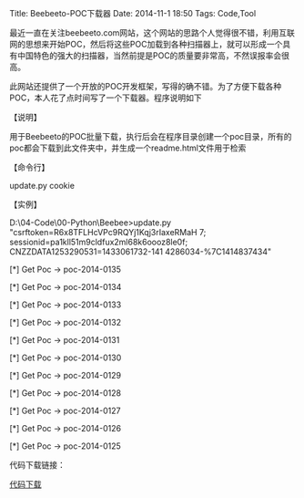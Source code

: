 Title: Beebeeto-POC下载器
Date: 2014-11-1 18:50
Tags: Code,Tool

最近一直在关注beebeeto.com网站，这个网站的思路个人觉得很不错，利用互联网的思想来开始POC，然后将这些POC加载到各种扫描器上，就可以形成一个具有中国特色的强大的扫描器，当然前提是POC的质量要非常高，不然误报率会很高。

此网站还提供了一个开放的POC开发框架，写得的确不错。为了方便下载各种POC，本人花了点时间写了一个下载器。程序说明如下


【说明】

用于Beebeeto的POC批量下载，执行后会在程序目录创建一个poc目录，所有的poc都会下载到此文件夹中，并生成一个readme.html文件用于检索

【命令行】

update.py cookie

【实例】

D:\04-Code\00-Python\Beebee>update.py "csrftoken=R6x8TFLHcVPc9RQYj1Kqj3rIaxeRMaH 7; sessionid=pa1kll51m9cldfux2ml68k6oooz8le0f; CNZZDATA1253290531=1433061732-141 4286034-%7C1414837434"

[*] Get Poc -> poc-2014-0135

[*] Get Poc -> poc-2014-0134

[*] Get Poc -> poc-2014-0133

[*] Get Poc -> poc-2014-0132

[*] Get Poc -> poc-2014-0131

[*] Get Poc -> poc-2014-0130

[*] Get Poc -> poc-2014-0129

[*] Get Poc -> poc-2014-0128

[*] Get Poc -> poc-2014-0127

[*] Get Poc -> poc-2014-0126

[*] Get Poc -> poc-2014-0125



代码下载链接：

[代码下载](https://github.com/webhhh/Beebeeto-POC-Downloader/)


